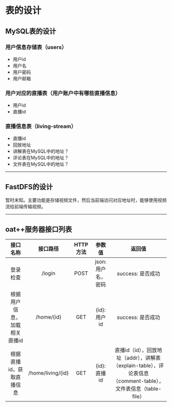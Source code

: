 # 表的设计

## MySQL表的设计

### 用户信息存储表（users）
- 用户id
- 用户名
- 用户密码
- 用户邮箱

### 用户对应的直播表（用户账户中有哪些直播信息）
- 用户id
- 直播id

### 直播信息表（living-stream）
- 直播id
- 回放地址
- 讲解表在MySQL中的地址？
- 评论表在MySQL中的地址？
- 文件表在MySQL中的地址？

---

## FastDFS的设计
暂时未知。主要功能是存储视频文件，然后当前端访问对应地址时，能够使用视频流给前端传输视频。

---

## oat++服务器接口列表

| 接口名称                     | 接口路径          | HTTP方法 | 参数值                | 返回值                                                                 |
| :--------------------------: | :---------------: | :------: | :-------------------: | :-------------------------------------------------------------------: |
| 登录检查                     | /login            | POST     | json: 用户名，密码    | success: 是否成功                                                     |
| 根据用户信息，加载相关直播id | /home/{id}        | GET      | {id}: 用户id          | success: 是否成功                                                     |
| 根据直播id，获取直播信息     | /home/living/{id} | GET      | {id}: 直播id          | 直播id（id），回放地址（addr），讲解表（explain-table），评论表信息（comment-table），文件表信息（table-file） |